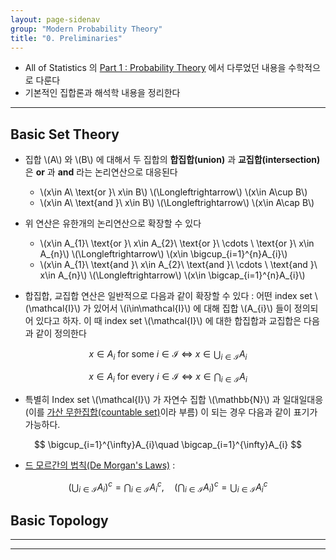 ```yaml
---
layout: page-sidenav
group: "Modern Probability Theory"
title: "0. Preliminaries"
---
```


- All of Statistics 의 [Part 1 : Probability Theory](https://sungbinlim.github.io/sl/docs/aos/1-0) 에서 다루었던 내용을 수학적으로 다룬다
- 기본적인 집합론과 해석학 내용을 정리한다

---
## Basic Set Theory

- 집합 \\(A\\) 와 \\(B\\) 에 대해서 두 집합의 **합집합(union)** 과 **교집합(intersection)** 은 **or** 과 **and** 라는 논리연산으로 대응된다
	- \\(x\in A\ \text{or }\ x\in B\\) \\(\Longleftrightarrow\\) \\(x\in A\cup B\\)  
	- \\(x\in A\ \text{and }\ x\in B\\) \\(\Longleftrightarrow\\) \\(x\in A\cap B\\)

- 위 연산은 유한개의 논리연산으로 확장할 수 있다
	- \\(x\in A_{1}\ \text{or }\ x\in A_{2}\ \text{or }\ \cdots \ \text{or }\ x\in A_{n}\\) \\(\Longleftrightarrow\\) \\(x\in \bigcup_{i=1}^{n}A_{i}\\)  
	- \\(x\in A_{1}\ \text{and }\ x\in A_{2}\ \text{and }\ \cdots \ \text{and }\ x\in A_{n}\\) \\(\Longleftrightarrow\\) \\(x\in \bigcap_{i=1}^{n}A_{i}\\)

- 합집합, 교집합 연산은 일반적으로 다음과 같이 확장할 수 있다 : 어떤 index set \\(\mathcal{I}\\) 가 있어서 \\(i\in\mathcal{I}\\) 에 대해 집합 \\(A_{i}\\) 들이 정의되어 있다고 하자. 이 때 index set \\(\mathcal{I}\\) 에 대한 합집합과 교집합은 다음과 같이 정의한다

$$
x\in A_{i}\ \text{for some }i\in\mathcal{I} \ \Longleftrightarrow \ x\in\bigcup_{i\in\mathcal{I}}A_{i}
$$

$$
x\in A_{i}\ \text{for every }i\in\mathcal{I} \ \Longleftrightarrow \ x\in\bigcap_{i\in\mathcal{I}}A_{i}
$$

- 특별히 Index set \\(\mathcal{I}\\) 가 자연수 집합 \\(\mathbb{N}\\) 과 일대일대응 (이를 [가산 무한집합(countable set)](https://en.wikipedia.org/wiki/Countable_set)이라 부름) 이 되는 경우 다음과 같이 표기가 가능하다.

$$
\bigcup_{i=1}^{\infty}A_{i}\quad \bigcap_{i=1}^{\infty}A_{i}
$$

- [드 모르간의 법칙(De Morgan's Laws)](https://en.wikipedia.org/wiki/De_Morgan%27s_laws) :

$$
\left(\bigcup_{i\in\mathcal{I}}A_{i}\right)^{c}=\bigcap_{i\in\mathcal{I}}A_{i}^{c},\quad \left(\bigcap_{i\in\mathcal{I}}A_{i}\right)^{c}=\bigcup_{i\in\mathcal{I}}A_{i}^{c}
$$

## Basic Topology




---


---


